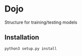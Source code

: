 # Dojo
Structure for training/testing models

## Installation

```console
python3 setup.py install 
```
